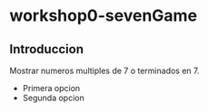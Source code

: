 # workshop0-sevenGame

## Introduccion

Mostrar numeros multiples de 7 o terminados en 7.

- Primera opcion
- Segunda opcion
